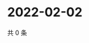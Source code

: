 # 2022-02-02

共 0 条

<!-- BEGIN WEIBO -->
<!-- 最后更新时间 Wed Feb 02 2022 02:16:39 GMT+0800 (China Standard Time) -->

<!-- END WEIBO -->
